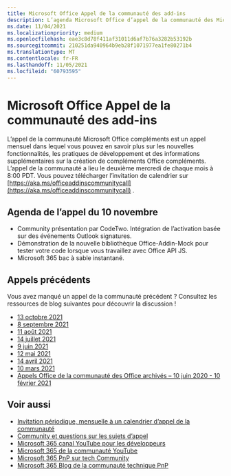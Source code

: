 ```yaml
---
title: Microsoft Office Appel de la communauté des add-ins
description: L’agenda Microsoft Office d’appel de la communauté des Microsoft Office, la planification et les ressources.
ms.date: 11/04/2021
ms.localizationpriority: medium
ms.openlocfilehash: eae3c8d78f411af31011d6af7b76a3282b53192b
ms.sourcegitcommit: 210251da940964b9eb28f1071977ea1fe80271b4
ms.translationtype: MT
ms.contentlocale: fr-FR
ms.lasthandoff: 11/05/2021
ms.locfileid: "60793595"
---
```

# <a name="microsoft-office-add-ins-community-call"></a>Microsoft Office Appel de la communauté des add-ins

L’appel de la communauté Microsoft Office compléments est un appel mensuel dans lequel vous pouvez en savoir plus sur les nouvelles fonctionnalités, les pratiques de développement et des informations supplémentaires sur la création de compléments Office compléments. L’appel de la communauté a lieu le deuxième mercredi de chaque mois à 8:00 PDT. Vous pouvez télécharger l’invitation de calendrier sur [https://aka.ms/officeaddinscommunitycall](https://aka.ms/officeaddinscommunitycall) .

## <a name="agenda-for-november-10th-call"></a>Agenda de l’appel du 10 novembre

- Community présentation par CodeTwo. Intégration de l’activation basée sur des événements Outlook signatures.
- Démonstration de la nouvelle bibliothèque Office-Addin-Mock pour tester votre code lorsque vous travaillez avec Office API JS.
- Microsoft 365 bac à sable instantané.

## <a name="previous-calls"></a>Appels précédents

Vous avez manqué un appel de la communauté précédent ? Consultez les ressources de blog suivantes pour découvrir la discussion !

- [13 octobre 2021](https://techcommunity.microsoft.com/t5/microsoft-365-pnp-blog/office-add-ins-community-call-october-13-2021/ba-p/2867151)
- [8 septembre 2021](https://techcommunity.microsoft.com/t5/microsoft-365-pnp-blog/office-add-ins-community-call-september-8-2021/ba-p/2747100)
- [11 août 2021](https://techcommunity.microsoft.com/t5/microsoft-365-pnp-blog/office-add-ins-community-call-august-2021/ba-p/2661372)
- [14 juillet 2021](https://techcommunity.microsoft.com/t5/microsoft-365-pnp-blog/office-add-ins-community-call-july-2021/ba-p/2573384)
- [9 juin 2021](https://techcommunity.microsoft.com/t5/microsoft-365-pnp-blog/office-add-ins-community-call-june-2021/ba-p/2446156)
- [12 mai 2021](https://techcommunity.microsoft.com/t5/microsoft-365-pnp-blog/office-add-ins-community-call-may-2021/ba-p/2369804)
- [14 avril 2021](https://techcommunity.microsoft.com/t5/microsoft-365-pnp-blog/office-add-ins-community-call-april-14-2021/ba-p/2318886)
- [10 mars 2021](https://techcommunity.microsoft.com/t5/microsoft-365-pnp-blog/office-add-ins-community-call-march-10-2021/ba-p/2205369)
- [Appels Office de la communauté des Office archivés – 10 juin 2020 - 10 février 2021](https://cdn.graph.office.net/prod/office/Office-Add-ins-Community-Call-Archive.pdf)

## <a name="see-also"></a>Voir aussi

- [Invitation périodique, mensuelle à un calendrier d’appel de la communauté](https://aka.ms/officeaddinscommunitycall)
- [Community et questions sur les sujets d’appel](https://aka.ms/officeaddinsform)
- [Microsoft 365 canal YouTube pour les développeurs](https://aka.ms/m365devyoutube)
- [Microsoft 365 de la communauté YouTube](https://aka.ms/m365pnp/videos )
- [Microsoft 365 PnP sur tech Community](https://aka.ms/m365pnp/community)
- [Microsoft 365 Blog de la communauté technique PnP](https://aka.ms/m365pnp/community/blog)
